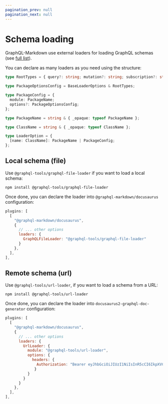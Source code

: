 ```yaml
---
pagination_prev: null
pagination_next: null
---
```


# Schema loading

GraphQL-Markdown use external loaders for loading GraphQL schemas (see [full list](https://github.com/ardatan/graphql-tools/tree/master/packages/loaders)).

You can declare as many loaders as you need using the structure:

```ts
type RootTypes = { query?: string; mutation?: string; subscription?: string };

type PackageOptionsConfig = BaseLoaderOptions & RootTypes;

type PackageConfig = {
  module: PackageName;
  options?: PackageOptionsConfig;
};

type PackageName = string & { _opaque: typeof PackageName };

type ClassName = string & { _opaque: typeof ClassName };

type LoaderOption = {
  [name: ClassName]: PackageName | PackageConfig;
};
```

## Local schema (file)

Use `@graphql-tools/graphql-file-loader` if you want to load a local schema:

```shell title="shell"
npm install @graphql-tools/graphql-file-loader
```

Once done, you can declare the loader into `@graphql-markdown/docusaurus` configuration:

```js title="docusaurus.config.js"
plugins: [
  [
    "@graphql-markdown/docusaurus",
    {
      // ... other options
      loaders: {
        GraphQLFileLoader: "@graphql-tools/graphql-file-loader"
      }
    },
  ],
],
```

## Remote schema (url)

Use `@graphql-tools/url-loader`, if you want to load a schema from a URL:

```shell title="shell"
npm install @graphql-tools/url-loader
```

Once done, you can declare the loader into `docusaurus2-graphql-doc-generator` configuration:

```js title="docusaurus.config.js"
plugins: [
  [
    "@graphql-markdown/docusaurus",
    {
      // ... other options
      loaders: {
        UrlLoader: {
          module: "@graphql-tools/url-loader",
          options: {
            headers: {
              Authorization: "Bearer eyJhbGciOiJIUzI1NiIsInR5cCI6IkpXVCJ9"
             }
          }
        }
      }
    },
  ],
],
```
